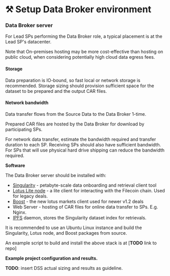 # ⚒ Setup Data Broker environment

### Data Broker server

For Lead SPs performing the Data Broker role, a typical placement is at the Lead SP's datacenter.&#x20;

Note that On-premises hosting may be more cost-effective than hosting on public cloud, when considering potentially high cloud data egress fees.

#### Storage

Data preparation is IO-bound, so fast local or network storage is recommended. Storage sizing should provision sufficient space for the dataset to be prepared and the output CAR files.

#### Network bandwidth

Data transfer flows from the Source Data to the Data Broker 1-time.

Prepared CAR files are hosted by the Data Broker for download by participating SPs.&#x20;

For network data transfer, estimate the bandwidth required and transfer duration to each SP. Receiving SPs should also have sufficient bandwidth. For SPs that will use physical hard drive shipping can reduce the bandwidth required.

**Software**

The Data Broker server should be installed with:

* [Singularity](https://singularity.storage/) - petabyte-scale data onboarding and retrieval client tool&#x20;
* [Lotus Lite node](https://lotus.filecoin.io/lotus/install/lotus-lite/) - a lite client for interacting with the Filecoin chain. Used for legacy deals.
* [Boost](https://boost.filecoin.io/) - the new lotus markets client used for newer v1.2 deals
* Web Server - hosting of CAR files for online data transfer to SPs. E.g. Nginx.
* [IPFS](https://docs.ipfs.tech/install/) daemon, stores the Singularity dataset index for retrievals.

It is recommended to use an Ubuntu Linux instance and build the Singularity, Lotus node, and Boost packages from source.

An example script to build and install the above stack is at \[**TODO** link to repo]

**Example project configuration and results.**

**TODO**: insert DSS actual sizing and results as guideline.





